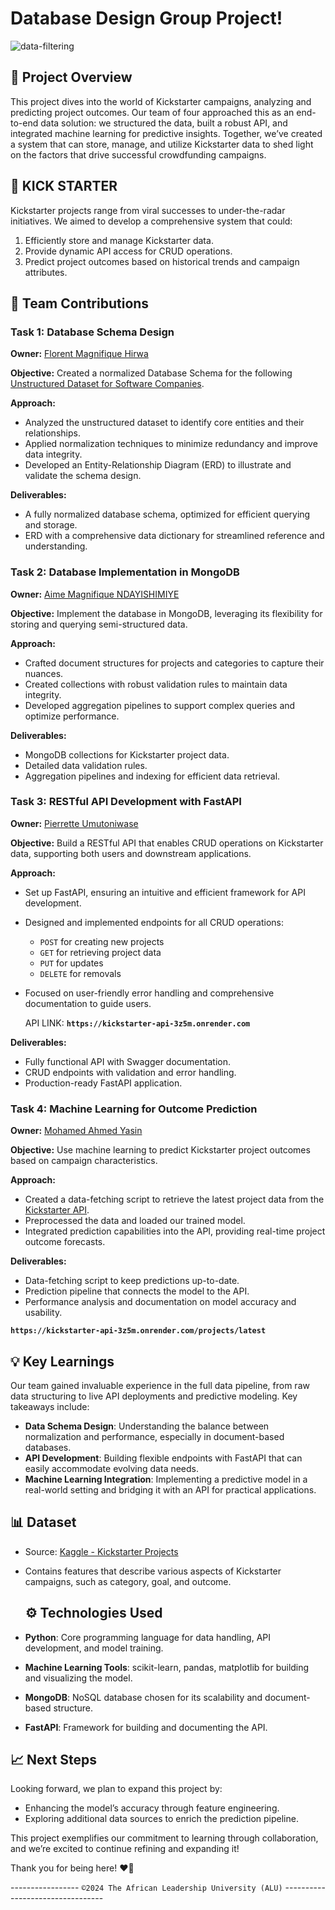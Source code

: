 # Database Design Group Project!

![data-filtering](https://github.com/user-attachments/assets/8ca58e48-79db-4242-9f94-2736fd02e90a)


## 🧩 Project Overview
This project dives into the world of Kickstarter campaigns, analyzing and predicting project outcomes. Our team of four approached this as an end-to-end data solution: we structured the data, built a robust API, and integrated machine learning for predictive insights. Together, we’ve created a system that can store, manage, and utilize Kickstarter data to shed light on the factors that drive successful crowdfunding campaigns.

## 🎯 KICK STARTER
Kickstarter projects range from viral successes to under-the-radar initiatives. We aimed to develop a comprehensive system that could:
1. Efficiently store and manage Kickstarter data.
2. Provide dynamic API access for CRUD operations.
3. Predict project outcomes based on historical trends and campaign attributes.

## 👥 Team Contributions

### Task 1: Database Schema Design
**Owner:** [Florent Magnifique Hirwa](https://github.com/fmhirwa/) 


**Objective:** Created a normalized Database Schema for the following [Unstructured Dataset for Software Companies](https://docs.google.com/spreadsheets/d/16uXnRa3jRmT5KK4tQCkCabE9j3nKsLKX/edit?gid=334424638#gid=334424638).

**Approach:**
- Analyzed the unstructured dataset to identify core entities and their relationships.
- Applied normalization techniques to minimize redundancy and improve data integrity.
- Developed an Entity-Relationship Diagram (ERD) to illustrate and validate the schema design.

**Deliverables:**
- A fully normalized database schema, optimized for efficient querying and storage.
- ERD with a comprehensive data dictionary for streamlined reference and understanding.

### Task 2: Database Implementation in MongoDB
**Owner:** [Aime Magnifique NDAYISHIMIYE](https://github.com/AIMEMAGNI)


**Objective:** Implement the database in MongoDB, leveraging its flexibility for storing and querying semi-structured data.

**Approach:**
- Crafted document structures for projects and categories to capture their nuances.
- Created collections with robust validation rules to maintain data integrity.
- Developed aggregation pipelines to support complex queries and optimize performance.

**Deliverables:**
- MongoDB collections for Kickstarter project data.
- Detailed data validation rules.
- Aggregation pipelines and indexing for efficient data retrieval.

### Task 3: RESTful API Development with FastAPI
**Owner:** [Pierrette Umutoniwase](https://github.com/Umutoniwasepie)  


**Objective:** Build a RESTful API that enables CRUD operations on Kickstarter data, supporting both users and downstream applications.

**Approach:**
- Set up FastAPI, ensuring an intuitive and efficient framework for API development.
- Designed and implemented endpoints for all CRUD operations:
  - `POST` for creating new projects
  - `GET` for retrieving project data
  - `PUT` for updates
  - `DELETE` for removals
- Focused on user-friendly error handling and comprehensive documentation to guide users.

  API LINK: **`https://kickstarter-api-3z5m.onrender.com`**

**Deliverables:**
- Fully functional API with Swagger documentation.
- CRUD endpoints with validation and error handling.
- Production-ready FastAPI application.

### Task 4: Machine Learning for Outcome Prediction
**Owner:** [Mohamed Ahmed Yasin](https://github.com/MohamedAYasin)  


**Objective:** Use machine learning to predict Kickstarter project outcomes based on campaign characteristics.

**Approach:**
- Created a data-fetching script to retrieve the latest project data from the [Kickstarter API](https://kickstarter-api.onrender.com).
- Preprocessed the data and loaded our trained model.
- Integrated prediction capabilities into the API, providing real-time project outcome forecasts.

**Deliverables:**
- Data-fetching script to keep predictions up-to-date. 
- Prediction pipeline that connects the model to the API.
- Performance analysis and documentation on model accuracy and usability.

**`https://kickstarter-api-3z5m.onrender.com/projects/latest`**

## 💡 Key Learnings
Our team gained invaluable experience in the full data pipeline, from raw data structuring to live API deployments and predictive modeling. Key takeaways include:
- **Data Schema Design**: Understanding the balance between normalization and performance, especially in document-based databases.
- **API Development**: Building flexible endpoints with FastAPI that can easily accommodate evolving data needs.
- **Machine Learning Integration**: Implementing a predictive model in a real-world setting and bridging it with an API for practical applications.

## 📊 Dataset
- Source: [Kaggle - Kickstarter Projects](https://www.kaggle.com/datasets/kemical/kickstarter-projects)
- Contains features that describe various aspects of Kickstarter campaigns, such as category, goal, and outcome.

  ## ⚙️ Technologies Used
- **Python**: Core programming language for data handling, API development, and model training.
- **Machine Learning Tools**: scikit-learn, pandas, matplotlib for building and visualizing the model.
- **MongoDB**: NoSQL database chosen for its scalability and document-based structure.
- **FastAPI**: Framework for building and documenting the API.


## 📈 Next Steps
Looking forward, we plan to expand this project by:
- Enhancing the model’s accuracy through feature engineering.
- Exploring additional data sources to enrich the prediction pipeline.

This project exemplifies our commitment to learning through collaboration, and we’re excited to continue refining and expanding it!

Thank you for being here! ❤️🙏



 -----------------         `©2024 The African Leadership University (ALU)`      ---------------------------------

